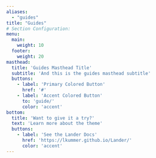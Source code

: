 ```yaml
---
aliases:
  - "guides"
title: "Guides"
# Section Configuration:
menu:
  main:
    weight: 10
  footer:
    weight: 20
masthead:
  title: 'Guides Masthead Title'
  subtitle: 'And this is the guides masthead subtitle'
  buttons:
    - label: 'Primary Colored Button'
      href: '#'
    - label: 'Accent Colored Button'
      to: 'guide/'
      color: 'accent'
bottom:
  title: 'Want to give it a try?'
  text: 'Learn more about the theme'
  buttons:
    - label: 'See the Lander Docs'
      href: 'https://lkummer.github.io/Lander/'
      color: 'accent'
---
```

